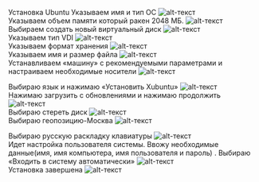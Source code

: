 Установка Ubuntu
Указываем имя и тип ОС 
![alt-текст](https://psv4.userapi.com/c240331/u206680720/docs/d23/7065a28051e0/Snimok_ekrana_1.png?extra=tGI2UtPh3SABP170iCnlfVIft9Pb95ni0bWIOlWXiUL_eOwzzzC8iE5E5D94D09mqUdH8qzr4a_UPk6wJshX0e1aLqhAOkW6LKyKsXwGcfWbihnw8xLJlkNgJdBC77f8mZ05uWOETY8q-zpYoJn2TfeJ84c "Текст заголовка логотипа 1")<br>
Указываем объем памяти который ракен 2048 МБ.
![alt-текст](https://psv4.userapi.com/c235131/u206680720/docs/d33/0b86a64d0644/2022-11-10_2.png?extra=NReIxFfRLvE5arRqLKnYazaVxv9s6AWcvE5k9tQoZDvzHd_zk1dfVP_PNpnIKQ72FjUQrQWFVz4uuAhMbvZPnyoSpeseVW2OirT9VPlYzEaZz7yUcATP5xVGn53IH5UYi6UTTzCN9SD7lO2UDjobILVYbH8 "Текст заголовка логотипа 1")<br>
Выбираем создать новый виртуальный диск 
![alt-текст](https://psv4.userapi.com/c235131/u206680720/docs/d49/bd1be4a9b464/2022-11-10_3.png?extra=TK2MDPgyLGMpzTLMvYtRRhDi4ceoNkwT_MaDO1fU4E2y0lQwnkIX-fVzuOIIqt_CgtJ3KSIH67AL4F5JBSPbfeQbcSPmHXSrRYwXPLOqWLBiGiV0I_5N6xwm3oABsJ7hpJUpcKBZR-fwk5FKTEPPwkgGF3Q "Текст заголовка логотипа 1")<br>
Указываем тип VDI 
![alt-текст](https://psv4.userapi.com/c235131/u206680720/docs/d50/bab907f0d445/2022-11-10_4.png?extra=4_riKeXEYiMEY3pQpUhZn4SgLrx-MqMyiiM7DZs0ZM3ONLN-ymnu7TAGz-ekCiVXEHA8_ZzMxU5WURaDLndvLts2KO36DpdNE2pgCsbHNCf6YLOGxkYuhQs_WIKmJRjCeNt-XU2TEHuiw1IhK7QvEQ8ll30 "Текст заголовка логотипа 1")<br>
Указываем формат хранения 
![alt-текст](https://psv4.userapi.com/c235131/u206680720/docs/d40/27e7e5bab266/2022-11-10_5.png?extra=V7BkoO31whbQIb1fzlTVexIq6Hpb_8qsy0QVjmztLKtpKQ429rBoSxLwv-sK1Xa7QCKitgQ18WktdMbLSlyajJJtI8dmo-fdTCtqKiWHqIxD3ty-4iWQ6vyporkYqomdukhi8JY2ZVRoLSm19Ee9IOL027I "Текст заголовка логотипа 1")<br>
Указываем имя и размер файла 
![alt-текст](https://psv4.userapi.com/c235131/u206680720/docs/d33/0b86a64d0644/2022-11-10_2.png?extra=NReIxFfRLvE5arRqLKnYazaVxv9s6AWcvE5k9tQoZDvzHd_zk1dfVP_PNpnIKQ72FjUQrQWFVz4uuAhMbvZPnyoSpeseVW2OirT9VPlYzEaZz7yUcATP5xVGn53IH5UYi6UTTzCN9SD7lO2UDjobILVYbH8 "Текст заголовка логотипа 1")<br>
Устанавливаем «машину» с рекомендуемыми параметрами и настраиваем необходимые носители
![alt-текст](https://psv4.userapi.com/c534536/u206680720/docs/d35/438d84ca98c6/2022-11-10_7.png?extra=9fXKBVlbYNDhO8GMlKzA3Krs0jA4MZTjZtiblkEvD_Vjl6uD4hVWI2enrhbRLYbmBnmhankPkSO1YyQpeXigQgF7Cq_Z-SpElFfCbe8lKZaT2wj7fk15KgHULXpFiA9_T79tGfgdawn0ZgiUsDaVW6tRdpk "Текст заголовка логотипа 1")<br>

 Выбираю язык и нажимаю «Установить Xubuntu»
![alt-текст](https://psv4.userapi.com/c534536/u206680720/docs/d45/770ab3aa9280/2022-11-10_8.png?extra=YXNMzsBT_3QkDkYs4cKEmfgf5RMAR-GrfapN4pqwEj8c7t-ybCr6-Z4WqXNb1eMwVj9ApwHfbW7EWUKjYoeW4CELq-eyFUKt8cQud5BUKiTGzXKbbDlbgBb8d_tMm_13I-ZQo0yVTU5xY9y3rkJZ5iJ_XTk "Текст заголовка логотипа 1")<br>
Нажимаю загрузить с обновлениями и нажимаю продолжить 
![alt-текст](https://psv4.userapi.com/c534536/u206680720/docs/d50/02d12c71198e/2022-11-10_10.png?extra=ZSfYID8VRdNXhqeRtp-j4MZYociuwISfuzt7n_A5fS1EeAXxKD0zTEc5zm1Gx9V6TCcYZbtePh228VMxjLsOGsOo1usaEQe8nZwCHigdQSfyKH_RqMeLuT_-z7sxqOZVraDz8Zj3KvnB_IUlbFvzbBoNxI0 "Текст заголовка логотипа 1")<br>
Выбираю стереть диск
![alt-текст](https://psv4.userapi.com/c240331/u206680720/docs/d11/0c037f7a196f/2022-11-10_11.png?extra=fLBI9_igPyBB_Frrmzj0N40ALB5QpqpjWq2zd-zwb94Lsg16LkTfrRixJil9li6hBfzYaTIoxJDnljuCSLs0EmkQRfzykrYY1BR7slXzzswtCthQzKeRWo47IFXg0G_3oSxOBpkokfw4hpjZGoRbLgPlWhM "Текст заголовка логотипа 1")<br>
Выбираю геопозицию-Москва
![alt-текст](https://psv4.userapi.com/c240331/u206680720/docs/d38/d83d75e0bb1e/2022-11-10_12.png?extra=hi10wRCLBJZPOwtsxvk4mypWBFDXFeV3fGYTJUw9HueZqfzubY0OkxBbdD5q9u5cE0qhI9cw6BEi6_wX3FE1fQ9E9Mvr89zt3_8TFkTvN-NvCOmfpAqsOmo7rnJiKCyiPE644yMy-7C32tl0W1akgOM71L8 "Текст заголовка логотипа 1")<br>

Выбираю русскую раскладку клавиатуры 
![alt-текст](https://psv4.userapi.com/c235031/u206680720/docs/d47/e51957d5e382/68747470733a2f2f73756e392d35312e757365726170692e636f6d2f696d70672f475a4f4c482d744569787462706c775f5a575657314b4c54737365377639576456716b7735772f337732485f4449614b74632e6a70673f73697a653d38303778363635267175616c697.jpg?extra=J9vWynTWo1tWAiMICL23HCeUkMvGcIYafKYwq-V28s2WH7P3cyFiC4jrx8yUAlv1BYZ4_eRLTn0m6rDs3c8XaNsyqgio1HhX9SMj_ZO9Z_-62SNk5aTvg_ZdsJ38qwv31vx7ShmDuGtxvfAPQlONmyu3QBM "Текст заголовка логотипа 1")<br>
Идет настройка пользователя системы. Ввожу необходимые данные(имя, имя компьютера, имя пользователя и пароль) . Выбираю «Входить в систему автоматически»
![alt-текст](https://psv4.userapi.com/c240331/u206680720/docs/d35/e1983f3ed79e/2022-11-10_13.png?extra=DlIR3DQ5ZSTu7g6CjA7K6970ILCcZq1dHKD8w-PgEznprVbDiD4CXeg4UQJQjoqajLST02hrjmIzC7neL3YQZRpvPBWcg_UuvmstyYqZtSsstWteJn5uU5carlkdQjctfHVvhmzeLp5sijODHZudXK2L9R0 "Текст заголовка логотипа 1")<br>
Установка завершена 
![alt-текст](https://psv4.userapi.com/c236331/u206680720/docs/d30/3d52cd7aa5ef/68747470733a2f2f73756e392d36362e757365726170692e636f6d2f696d70672f6b496a7a4d4b7952346f5f7252704e667a49396b79742d32684e67495a316b6b515f325549412f684574477858562d3376342e6a70673f73697a653d38343778363932267175616c697.jpg?extra=qv9WRIn3xva-tQiAe1G3ce7vKwOekioLW6Iq5B-lLeJh02Bm8EcMYTUjrb3BJIj4IcJ7WflRkYfv7widxLljPpbU5LnF1Jo87vSmF5P-TKx6gr6E1RofqKKxBLdWIIs39-TumNxXQicKQiWpfj4Fj5nFFS0 "Текст заголовка логотипа 1")<br>
